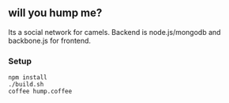 will you hump me?
----

Its a social network for camels. Backend is node.js/mongodb and backbone.js for frontend.

### Setup

    npm install
    ./build.sh
    coffee hump.coffee

